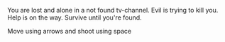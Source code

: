 You are lost and alone in a not found tv-channel.
Evil is trying to kill you. Help is on the way. Survive until you're found.

Move using arrows and shoot using space